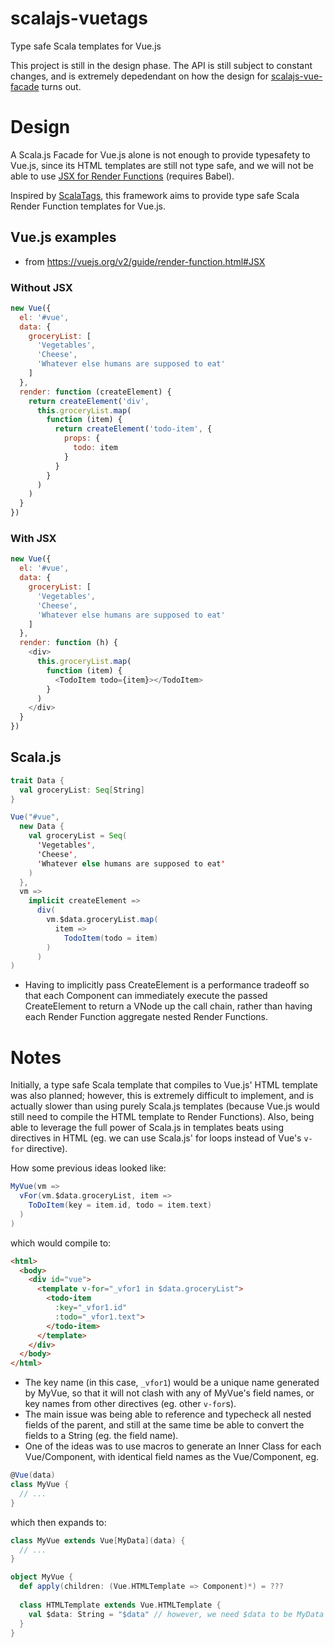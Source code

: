 # scalajs-vuetags
Type safe Scala templates for Vue.js

This project is still in the design phase. The API is still subject to constant changes, and is extremely depedendant on how the design for [scalajs-vue-facade](https://github.com/daniel-shuy/scalajs-vue-facade) turns out.

# Design
A Scala.js Facade for Vue.js alone is not enough to provide typesafety to Vue.js, since its HTML templates are still not type safe, and we will not be able to use [JSX for Render Functions](https://vuejs.org/v2/guide/render-function.html#JSX) (requires Babel).

Inspired by [ScalaTags](https://github.com/lihaoyi/scalatags), this framework aims to provide type safe Scala Render Function templates for Vue.js.

## Vue.js examples
- from https://vuejs.org/v2/guide/render-function.html#JSX

### Without JSX
```javascript
new Vue({
  el: '#vue',
  data: {
    groceryList: [
      'Vegetables',
      'Cheese',
      'Whatever else humans are supposed to eat'
    ]
  },
  render: function (createElement) {
    return createElement('div',
      this.groceryList.map(
        function (item) {
          return createElement('todo-item', {
            props: {
              todo: item
            }
          }
        }
      )
    )
  }
})
```

### With JSX
```javascript
new Vue({
  el: '#vue',
  data: {
    groceryList: [
      'Vegetables',
      'Cheese',
      'Whatever else humans are supposed to eat'
    ]
  },
  render: function (h) {
    <div>
      this.groceryList.map(
        function (item) {
          <TodoItem todo={item}></TodoItem>
        }
      )
    </div>
  }
})
```

## Scala.js
```scala
trait Data {
  val groceryList: Seq[String]
}

Vue("#vue", 
  new Data {
    val groceryList = Seq(
      'Vegetables',
      'Cheese',
      'Whatever else humans are supposed to eat'
    )
  },
  vm =>
    implicit createElement =>
      div(
        vm.$data.groceryList.map(
          item =>
            TodoItem(todo = item)
        )
      )
)
```
- Having to implicitly pass CreateElement is a performance tradeoff so that each Component can immediately execute the passed CreateElement to return a VNode up the call chain, rather than having each Render Function aggregate nested Render Functions.

# Notes

Initially, a type safe Scala template that compiles to Vue.js' HTML template was also planned; however, this is extremely difficult to implement, and is actually slower than using purely Scala.js templates (because Vue.js would still need to compile the HTML template to Render Functions). Also, being able to leverage the full power of Scala.js in templates beats using directives in HTML (eg. we can use Scala.js' for loops instead of Vue's `v-for` directive).

How some previous ideas looked like:

```scala
MyVue(vm =>
  vFor(vm.$data.groceryList, item =>
    ToDoItem(key = item.id, todo = item.text)
  )
)
```
which would compile to:
```html
<html>
  <body>
    <div id="vue">
      <template v-for="_vfor1 in $data.groceryList">
        <todo-item
          :key="_vfor1.id"
          :todo="_vfor1.text">
        </todo-item>
      </template>
    </div>
  </body>
</html>
```
- The key name (in this case, `_vfor1`) would be a unique name generated by MyVue, so that it will not clash with any of MyVue's field names, or key names from other directives (eg. other `v-for`s).
- The main issue was being able to reference and typecheck all nested fields of the parent, and still at the same time be able to convert the fields to a String (eg. the field name).
- One of the ideas was to use macros to generate an Inner Class for each Vue/Component, with identical field names as the Vue/Component, eg.
```scala
@Vue(data)
class MyVue {
  // ...
}
```
which then expands to:
```scala
class MyVue extends Vue[MyData](data) {
  // ...
}

object MyVue {
  def apply(children: (Vue.HTMLTemplate => Component)*) = ???
  
  class HTMLTemplate extends Vue.HTMLTemplate {
    val $data: String = "$data" // however, we need $data to be MyData type for type safety and to access $data's fields
  }
}
```
